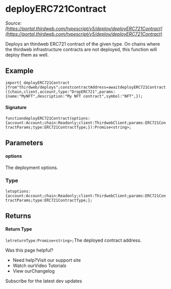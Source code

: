 # deployERC721Contract

*Source: [https://portal.thirdweb.com/typescript/v5/deploy/deployERC721Contract](https://portal.thirdweb.com/typescript/v5/deploy/deployERC721Contract)*

Deploys an thirdweb ERC721 contract of the given type.
On chains where the thirdweb infrastructure contracts are not deployed, this function will deploy them as well.

## Example

`import{ deployERC721Contract }from"thirdweb/deploys";constcontractAddress=awaitdeployERC721Contract({chain,client,account,type:"DropERC721",params: {name:"MyNFT",description:"My NFT contract",symbol:"NFT",});`
#### Signature

`functiondeployERC721Contract(options:{account:Account;chain:Readonly;client:ThirdwebClient;params:ERC721ContractParams;type:ERC721ContractType;}):Promise<string>;`
## Parameters

#### options

The deployment options.

### Type

`letoptions:{account:Account;chain:Readonly;client:ThirdwebClient;params:ERC721ContractParams;type:ERC721ContractType;};`
## Returns

#### Return Type

`letreturnType:Promise<string>;`The deployed contract address.

Was this page helpful?

* Need help?Visit our support site
* Watch ourVideo Tutorials
* View ourChangelog

Subscribe for the latest dev updates


